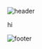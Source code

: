 ![header](https://capsule-render.vercel.app/api?text=cj&animation=fadeIn)


hi


![footer](https://capsule-render.vercel.app/api?section=footer)
